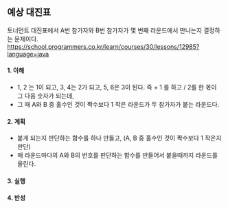 ## 예상 대진표
토너먼트 대진표에서 A번 참가자와 B번 참가자가 몇 번째 라운드에서 만나는지 결정하는 문제이다.
https://school.programmers.co.kr/learn/courses/30/lessons/12985?language=java

#### 1. 이해
- 1, 2 는 1이 되고, 3, 4는 2가 되고, 5, 6은 3이 된다. 즉 + 1 를 하고 / 2를 한 몫이 그 다음 숫자가 되는데,
- 그 때 A와 B 중 홀수인 것이 짝수보다 1 작은 라운드가 두 참가자가 붙는 라운드다.

#### 2. 계획
- 붙게 되는지 판단하는 함수를 하나 만들고, (A, B 중 홀수인 것이 짝수보다 1 작은지 판단)
- 매 라운드마다의 A와 B의 번호를 판단하는 함수를 만들어서 붙을때까지 라운드를 올린다.

#### 3. 실행

#### 4. 반성
